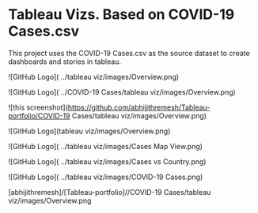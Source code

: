  #  Tableau Vizs. Based on COVID-19 Cases.csv

This project uses the COVID-19 Cases.csv as the source dataset to create dashboards and stories in tableau.

![GitHub Logo]( ../tableau viz/images/Overview.png)

![GitHub Logo]( ../COVID-19 Cases/tableau viz/images/Overview.png)

![this screenshot](https://github.com/abhijithremesh/Tableau-portfolio/COVID-19 Cases/tableau viz/images/Overview.png)


![GitHub Logo](tableau viz/images/Overview.png)

![GitHub Logo]( ../tableau viz/images/Cases Map View.png)

![GitHub Logo]( ../tableau viz/images/Cases vs Country.png)

![GitHub Logo]( ../tableau viz/images/COVID-19 Cases.png)


[abhijithremesh]/[Tableau-portfolio]//COVID-19 Cases/tableau viz/images/Overview.png
